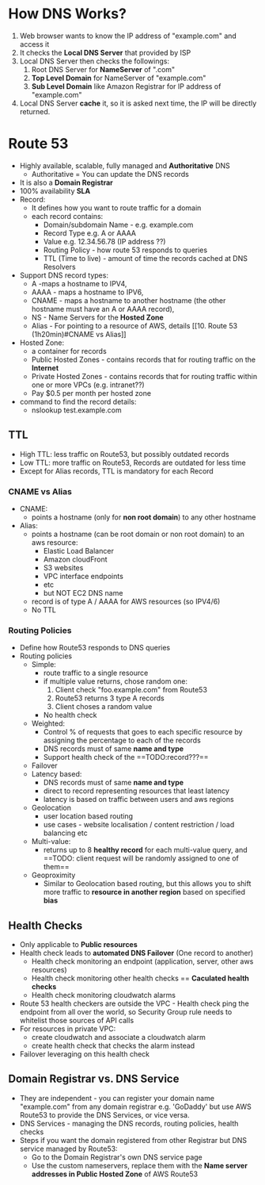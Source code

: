 # How DNS Works?

1. Web browser wants to know the IP address of "example.com" and access it 
2. It checks the **Local DNS Server** that provided by ISP
3. Local DNS Server then checks the followings:
	1. Root DNS Server for **NameServer** of ".com"
	2. **Top Level Domain** for NameServer of "example.com"
	3. **Sub Level Domain** like Amazon Registrar for IP address of "example.com"
4. Local DNS Server **cache** it, so it is asked next time, the IP will be directly returned.

# Route 53

- Highly available, scalable, fully managed and **Authoritative** DNS
	- Authoritative = You can update the DNS records
- It is also a **Domain Registrar**
- 100% availability **SLA**
- Record:
	- It defines how you want to route traffic for a domain
	- each record contains:
		- Domain/subdomain Name - e.g. example.com
		- Record Type e.g. A or AAAA
		- Value e.g. 12.34.56.78 (IP address ??)
		- Routing Policy - how route 53 responds to queries
		- TTL (Time to live) - amount of time the records cached at DNS Resolvers
- Support DNS record types:
	- A -maps a hostname to IPV4,
	- AAAA - maps a hostname to IPV6,
	- CNAME - maps a hostname to another hostname (the other hostname must have an A or AAAA record),
	- NS - Name Servers for the **Hosted Zone**
	- Alias - For pointing to a resource of AWS, details [[10. Route 53 (1h20min)#CNAME vs Alias]]
- Hosted Zone:
	- a container for records
	- Public Hosted Zones - contains records that for routing traffic on the **Internet**
	- Private Hosted Zones - contains records that for routing traffic within one or more VPCs (e.g. intranet??)
	- Pay $0.5 per month per hosted zone
- command to find the record details:
	- nslookup test.example.com

## TTL

- High TTL: less traffic on Route53, but possibly outdated records
- Low TTL: more traffic on Route53, Records are outdated for less time
- Except for Alias records, TTL is mandatory for each Record

### CNAME vs Alias
- CNAME:
	- points a hostname (only for **non root domain**) to any other hostname
- Alias: 
	- points a hostname (can be root domain or non root domain) to an aws resource:
		- Elastic Load Balancer
		- Amazon cloudFront
		- S3 websites
		- VPC interface endpoints
		- etc
		- but NOT EC2 DNS name
	- record is of type A / AAAA for AWS resources (so IPV4/6) 
	- No TTL
 
### Routing Policies

- Define how Route53 responds to DNS queries
- Routing policies
	- Simple: 
		- route traffic to a single resource
		- if multiple value returns, chose random one:
			1. Client check "foo.example.com" from Route53
			2. Route53 returns 3 type A records
			3. Client choses a random value
		- No health check
	- Weighted:
		- Control % of requests that goes to each specific resource by assigning the percentage to each of the records
		- DNS records must of same **name and type**
		- Support health check of the ==TODO:record???==
	- Failover
	- Latency based:
		- DNS records must of same **name and type**
		- direct to record representing resources that least latency
		- latency is based on traffic between users and aws regions
	- Geolocation
		 - user location based routing
		 - use cases - website localisation / content restriction / load balancing etc
	- Multi-value:
		- returns up to 8 **healthy record** for each multi-value query, and ==TODO: client request will be randomly assigned to one of them==
	- Geoproximity
		- Similar to Geolocation based routing, but this allows you to shift more traffic to **resource in another region** based on specified **bias**

## Health Checks

- Only applicable to **Public resources**
- Health check leads to **automated DNS Failover** (One record to another)
	- Health check monitoring an endpoint (application, server, other aws resources)
	- Health check monitoring other health checks == **Caculated health checks**
	- Health check monitoring cloudwatch alarms
 - Route 53 health checkers are outside the VPC - Health check ping the endpoint from all over the world, so Security Group rule needs to whitelist those sources of API calls
 - For resources in private VPC:
	 - create cloudwatch and associate a cloudwatch alarm
	 - create health check that checks the alarm instead
 - Failover leveraging on this health check

## Domain Registrar vs. DNS Service

- They are independent - you can register your domain name "example.com" from any domain registrar e.g. 'GoDaddy' but use AWS Route53 to provide the DNS Services, or vice versa.
- DNS Services - managing the DNS records, routing policies, health checks
- Steps if you want the domain registered from other Registrar but DNS service managed by Route53:
	- Go to the Domain Registrar's own DNS service page
	- Use the custom nameservers, replace them with the  **Name server addresses in Public Hosted Zone** of AWS Route53